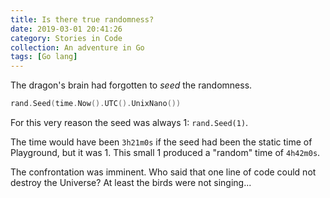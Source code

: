 ```yaml
---
title: Is there true randomness?
date: 2019-03-01 20:41:26
category: Stories in Code
collection: An adventure in Go
tags: [Go lang]
---
```


The dragon's brain had forgotten to *seed* the randomness.

```go
rand.Seed(time.Now().UTC().UnixNano())
```

For this very reason the seed was always 1: `rand.Seed(1)`.

The time would have been `3h21m0s` if the seed had been the static time of
Playground, but it was 1. This small 1 produced a "random" time of `4h42m0s`.

The confrontation was imminent. Who said that one line of code could not destroy
the Universe? At least the birds were not singing...
